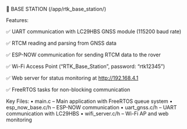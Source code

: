 📡 BASE STATION (/app/rtk_base_station/)

Features:

✅ UART communication with LC29HBS GNSS module (115200 baud rate)

✅ RTCM reading and parsing from GNSS data

✅ ESP-NOW communication for sending RTCM data to the rover

✅ Wi-Fi Access Point (“RTK_Base_Station”, password: “rtk12345”)

✅ Web server for status monitoring at http://192.168.4.1

✅ FreeRTOS tasks for non-blocking communication

Key Files:
	•	main.c – Main application with FreeRTOS queue system
	•	esp_now_base.c/h – ESP-NOW communication
	•	uart_gnss.c/h – UART communication with LC29HBS
	•	wifi_server.c/h – Wi-Fi AP and web monitoring
